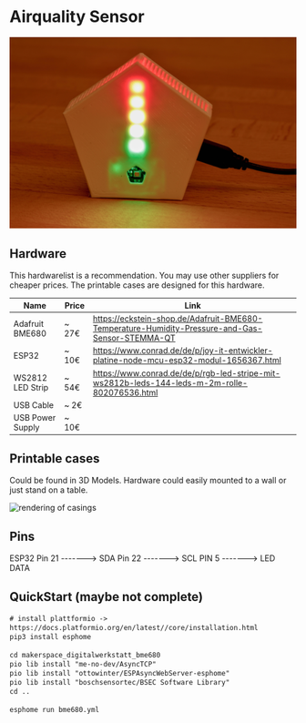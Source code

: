 # Airquality Sensor

![image of a sensor](https://github.com/harmoniemand/airquality/blob/main/assets/20201111-_K0A0501.jpg?raw=true)


## Hardware

This hardwarelist is a recommendation. You may use other suppliers for cheaper prices. The printable cases are designed for this hardware.


| Name              | Price | Link
| ----------------- | ----- | ---
| Adafruit BME680   | ~ 27€ | https://eckstein-shop.de/Adafruit-BME680-Temperature-Humidity-Pressure-and-Gas-Sensor-STEMMA-QT
| ESP32             | ~ 10€ | https://www.conrad.de/de/p/joy-it-entwickler-platine-node-mcu-esp32-modul-1656367.html
| WS2812 LED Strip  | ~ 54€ | https://www.conrad.de/de/p/rgb-led-stripe-mit-ws2812b-leds-144-leds-m-2m-rolle-802076536.html
| USB Cable         | ~  2€ |
| USB Power Supply  | ~ 10€ |


## Printable cases

Could be found in 3D Models. Hardware could easily mounted to a wall or just stand on a table.


![rendering of casings](https://github.com/harmoniemand/airquality/blob/main/assets/RenderingEnv_2020-Nov-12_05-47-15AM-000_CustomizedView1602486251_png.png)


## Pins

ESP32
 Pin 21 -------> SDA
 Pin 22 -------> SCL
 PIN  5 -------> LED DATA


## QuickStart (maybe not complete)


    # install plattformio -> https://docs.platformio.org/en/latest//core/installation.html
    pip3 install esphome
    
    cd makerspace_digitalwerkstatt_bme680
    pio lib install "me-no-dev/AsyncTCP"
    pio lib install "ottowinter/ESPAsyncWebServer-esphome"
    pio lib install "boschsensortec/BSEC Software Library"
    cd ..
    
    esphome run bme680.yml
    
    

    

